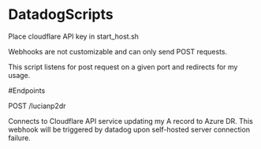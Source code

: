 # DatadogScripts
Place cloudflare API key in start_host.sh

Webhooks are not customizable and can only send POST requests.

This script listens for post request on a given port and redirects for my usage.

#Endpoints

POST /lucianp2dr

Connects to Cloudflare API service updating my A record to Azure DR. This webhook will be triggered by datadog upon self-hosted server connection failure.
